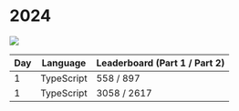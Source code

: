 # 2024
![](https://img.shields.io/badge/stars%20⭐-4-yellow)

|Day|Language|Leaderboard (Part 1 / Part 2)|
|--|--|--|
|1|TypeScript|558 / 897|
|1|TypeScript|3058 / 2617|
